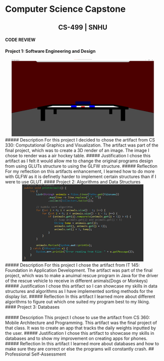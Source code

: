 # Computer Science Capstone
  
## <center>CS-499 | SNHU</center>

#### CODE REVIEW
#### Project 1: Software Engineering and Design
<center>
  <a href="" title="Click me to view the artifact">
    <img src="SED.png" height=250>
  </a>
</center>
##### Description
For this project I decided to chose the artifact from CS 330: Computational Graphics and Visualization. The artifact was part of the final project, which was to create a 3D render of an image. The image I chose to render was a air hockey table.
##### Justification
I chose this artifact as I felt it would allow me to change the original programs design from using GLUTs structure to using the GLFW structure.
##### Reflection
For my reflection on this artifacts enhancement, I learned how to do more with GLFW as it is definetly harder to implement certain structures than if I were to use GLUT.
#### Project 2: Algorithms and Data Structures
<center>
 <a href="" title="Click me to view the artifact">
    <img src="BubbleSortAlgorithm.png" height=250>
  </a>
</center>
##### Description
For this project I chose the artifact from IT 145: Foundation in Application Development. The artifact was part of the final project, which was to make a anuimal rescue program in Java for the driver of the rescue vehicle to receive in different animals(Dogs or Monkeys)
##### Justification
I chose this artifact so I can showcase my skills in data structures and algorithms as I have implemented sorting methods for the display list.
##### Reflection
In this artifact I learned more about different algorithms to figure out which one suited my program best to my liking.
#### Project 3: Databases
<center>
 <a href="" title="Click me to view the artifact">
    <img src="" height=250>
  </a>
</center>
##### Description
This project I chose to use the artifact from CS 360: Mobile Architecture and Programming. This artifact was the final project of that class. It was to create an app that tracks the daily weights inputted by the user.
##### Justification
I chose this artifact to showcase my skills in databases and to show my improvement on creating apps for phones.
##### Reflection
In this artifact I learned more about databases and how to make sure they are correct or else the programs will constantly crash.
## Professional Self-Assessment
